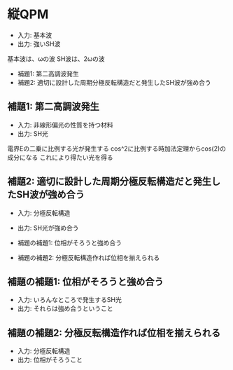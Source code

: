 # 縦QPM

* 入力: 基本波
* 出力: 強いSH波

基本波は、ωの波
SH波は、2ωの波

* 補題1: 第二高調波発生
* 補題2: 適切に設計した周期分極反転構造だと発生したSH波が強め合う

## 補題1: 第二高調波発生

* 入力: 非線形偏光の性質を持つ材料
* 出力: SH光

電界Eの二乗に比例する光が発生する
cos^2に比例する時加法定理からcos(2)の成分になる
これにより得たい光を得る

## 補題2: 適切に設計した周期分極反転構造だと発生したSH波が強め合う

* 入力: 分極反転構造
* 出力: SH光が強め合う

* 補題の補題1: 位相がそろうと強め合う
* 補題の補題2: 分極反転構造作れば位相を揃えられる

## 補題の補題1: 位相がそろうと強め合う

* 入力: いろんなところで発生するSH光
* 出力: それらは強め合うということ

## 補題の補題2: 分極反転構造作れば位相を揃えられる

* 入力: 分極反転構造
* 出力: 位相がそろうこと
